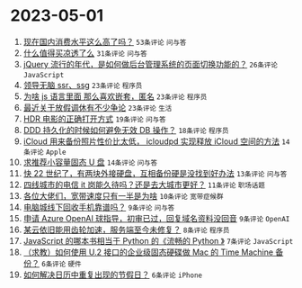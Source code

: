 # 2023-05-01

1. [现在国内消费水平这么高了吗？](https://www.v2ex.com/t/936713) `53条评论` `问与答`
1. [什么值得买凉透了么](https://www.v2ex.com/t/936711) `31条评论` `问与答`
1. [jQuery 流行的年代，是如何做后台管理系统的页面切换功能的？](https://www.v2ex.com/t/936685) `26条评论` `JavaScript`
1. [领导无脑 ssr、ssg](https://www.v2ex.com/t/936720) `23条评论` `程序员`
1. [为啥 js 语言里面 那么喜欢嵌套，匿名](https://www.v2ex.com/t/936734) `23条评论` `程序员`
1. [最近关于放假调休有不少争论](https://www.v2ex.com/t/936693) `23条评论` `生活`
1. [HDR 电影的正确打开方式](https://www.v2ex.com/t/936690) `19条评论` `问与答`
1. [DDD 持久化的时候如何避免无效 DB 操作？](https://www.v2ex.com/t/936712) `18条评论` `程序员`
1. [iCloud 用来备份照片性价比太低， icloudpd 实现释放 iCloud 空间的方法](https://www.v2ex.com/t/936692) `14条评论` `Apple`
1. [求推荐小容量固态 U 盘](https://www.v2ex.com/t/936687) `14条评论` `问与答`
1. [快 22 世纪了，有两块外接硬盘，互相备份硬是没找到好办法](https://www.v2ex.com/t/936681) `13条评论` `问与答`
1. [四线城市的电信 it 岗能久待吗？还是去大城市更好？](https://www.v2ex.com/t/936728) `11条评论` `职场话题`
1. [各位大佬们，宽带速度只有一半是为啥](https://www.v2ex.com/t/936705) `10条评论` `宽带症候群`
1. [电脑城线下回收手机靠谱吗？](https://www.v2ex.com/t/936701) `9条评论` `问与答`
1. [申请 Azure OpenAI 球指导，初审已过，回复域名资料没回音](https://www.v2ex.com/t/936686) `9条评论` `OpenAI`
1. [某云依旧能用齿轮加速，服务端至今未修复？](https://www.v2ex.com/t/936691) `8条评论` `程序员`
1. [JavaScript 的哪本书相当于 Python 的《流畅的 Python 》](https://www.v2ex.com/t/936706) `7条评论` `JavaScript`
1. [（求教）如何使用 U.2 接口的企业级固态硬碟做 Mac 的 Time Machine 备份？](https://www.v2ex.com/t/936719) `6条评论` `硬件`
1. [如何解决日历中重复出现的节假日？](https://www.v2ex.com/t/936688) `6条评论` `iPhone`
